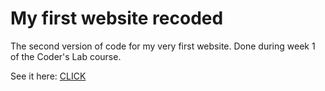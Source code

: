 # My first website recoded
The second version of code for my very first website.
Done during week 1 of the Coder's Lab course.

See it here: [CLICK](http://first-code-ever.olagjd.com/)

